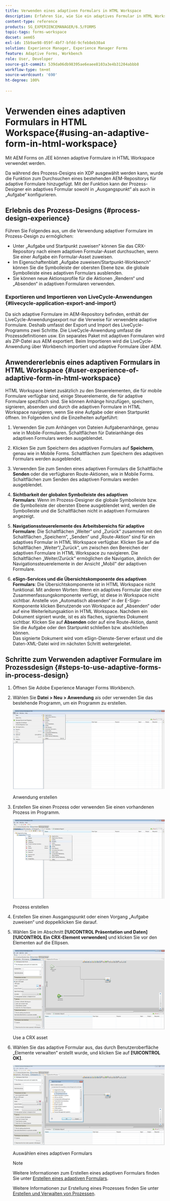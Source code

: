 ```yaml
---
title: Verwenden eines adaptiven Formulars in HTML Workspace
description: Erfahren Sie, wie Sie ein adaptives Formular in HTML Workspace verwenden, mit dem Mitarbeiterinnen und Mitarbeiter im Außendienst auf ihren Geräten auf das Formular zugreifen können.
content-type: reference
products: SG_EXPERIENCEMANAGER/6.5/FORMS
topic-tags: forms-workspace
docset: aem65
exl-id: 15b9ae98-059f-4bf7-bfdd-9cfeb8eb30a4
solution: Experience Manager, Experience Manager Forms
feature: Adaptive Forms, Workbench
role: User, Developer
source-git-commit: 539da06db98395ae6eaee8103a3e4b31204abbb8
workflow-type: tm+mt
source-wordcount: '690'
ht-degree: 100%

---
```


# Verwenden eines adaptiven Formulars in HTML Workspace{#using-an-adaptive-form-in-html-workspace}

Mit AEM Forms on JEE können adaptive Formulare in HTML Workspace verwendet werden.

Da während des Prozess-Designs ein XDP ausgewählt werden kann, wurde die Funktion zum Durchsuchen eines bestehenden AEM-Repositorys für adaptive Formulare hinzugefügt. Mit der Funktion kann der Prozess-Designer ein adaptives Formular sowohl in „Ausgangspunkt“ als auch in „Aufgabe“ konfigurieren.

## Erlebnis des Prozess-Designs {#process-design-experience}

Führen Sie Folgendes aus, um die Verwendung adaptiver Formulare im Prozess-Design zu ermöglichen:

* Unter „Aufgabe und Startpunkt zuweisen“ können Sie das CRX-Repository nach einem adaptiven Formular-Asset durchsuchen, wenn Sie einer Aufgabe ein Formular-Asset zuweisen.
* Im Eigenschaftenblatt „Aufgabe zuweisen/Startpunkt-Workbench“ können Sie die Symbolleiste der obersten Ebene bzw. die globale Symbolleiste eines adaptiven Formulars ausblenden.
* Sie können neue Aktionsprofile für die Aktionen „Rendern“ und „Absenden“ in adaptiven Formularen verwenden.

### Exportieren und Importieren von LiveCycle-Anwendungen {#livecycle-application-export-and-import}

Da sich adaptive Formulare im AEM-Repository befinden, enthält der LiveCycle-Anwendungsexport nur die Verweise für verwendete adaptive Formulare. Deshalb umfasst der Export und Import des LiveCycle-Programms zwei Schritte. Die LiveCycle-Anwendung umfasst die Prozessdefinitionen usw. Ein separates Paket mit adaptiven Formularen wird als ZIP-Datei aus AEM exportiert. Beim Importieren wird die LiveCycle-Anwendung über Workbench importiert und adaptive Formulare über AEM.

## Anwendererlebnis eines adaptiven Formulars in HTML Workspace {#user-experience-of-adaptive-form-in-html-workspace}

HTML Workspace bietet zusätzlich zu den Steuerelementen, die für mobile Formulare verfügbar sind, einige Steuerelemente, die für adaptive Formulare spezifisch sind. Sie können Anhänge hinzufügen, speichern, signieren, absenden und durch die adaptiven Formulare in HTML Workspace navigieren, wenn Sie eine Aufgabe oder einen Startpunkt öffnen. Im Folgenden sind die Einzelheiten aufgeführt:

1. Verwenden Sie zum Anhängen von Dateien Aufgabenanhänge, genau wie in Mobile-Formularen. Schaltflächen für Dateianhänge des adaptiven Formulars werden ausgeblendet.

1. Klicken Sie zum Speichern des adaptiven Formulars auf **Speichern**, genau wie in Mobile Forms. Schaltflächen zum Speichern des adaptiven Formulars werden ausgeblendet.

1. Verwenden Sie zum Senden eines adaptiven Formulars die Schaltfläche **Senden** oder die verfügbaren Route-Aktionen, wie in Mobile Forms. Schaltflächen zum Senden des adaptiven Formulars werden ausgeblendet.

1. **Sichtbarkeit der globalen Symbolleiste des adaptiven Formulars**: Wenn im Prozess-Designer die globale Symbolleiste bzw. die Symbolleiste der obersten Ebene ausgeblendet wird, werden die Symbolleiste und die Schaltflächen nicht in adaptiven Formularen angezeigt.

1. **Navigationssteuerelemente des Arbeitsbereichs für adaptive Formulare**: Die Schaltflächen „Weiter“ und „Zurück“ zusammen mit den Schaltflächen „Speichern“, „Senden“ und „Route-Aktion“ sind für ein adaptives Formular in HTML Workspace verfügbar. Klicken Sie auf die Schaltflächen „Weiter“/„Zurück“, um zwischen den Bereichen der adaptiven Formulare in HTML Workspace zu navigieren. Die Schaltflächen „Weiter/Zurück“ ermöglichen die Navigation, ähnlich der Navigationssteuerelemente in der Ansicht „Mobil“ der adaptiven Formulare.

1. **eSign-Services und die Übersichtskomponente des adaptiven Formulars**: Die Übersichtskomponente ist in HTML Workspace nicht funktional. Mit anderen Worten: Wenn ein adaptives Formular über eine Zusammenfassungskomponente verfügt, ist diese in Workspace nicht sichtbar. Anstelle von „Automatisch absenden“ in der E-Sign-Komponente klicken Benutzende von Workspace auf „Absenden“ oder auf eine Weiterleitungsaktion in HTML Workspace. Nachdem ein Dokument signiert wurde, ist es als flaches, signiertes Dokument sichtbar. Klicken Sie auf **Absenden** oder auf eine Route-Aktion, damit Sie die Aufgabe oder den Startpunkt schließen bzw. abschließen können.\
   Das signierte Dokument wird vom eSign-Dienste-Server erfasst und die Daten-XML-Datei wird im nächsten Schritt weitergeleitet.

## Schritte zum Verwenden adaptiver Formulare im Prozessdesign {#steps-to-use-adaptive-forms-in-process-design}

1. Öffnen Sie Adobe Experience Manager Forms Workbench.

1. Wählen Sie **Datei > Neu > Anwendung** ais oder verwenden Sie das bestehende Programm, um ein Programm zu erstellen.

   ![Neue Anwendung erstellen](assets/create_new_appl.png)

   Anwendung erstellen

1. Erstellen Sie einen Prozess oder verwenden Sie einen vorhandenen Prozess im Programm.

   ![Neuen Prozess erstellen](assets/create_new_process.png)

   Prozess erstellen

1. Erstellen Sie einen Ausgangspunkt oder einen Vorgang „Aufgabe zuweisen“ und doppelklicken Sie darauf.
1. Wählen Sie im Abschnitt **[!UICONTROL Präsentation und Daten]** **[!UICONTROL Ein CRX-Element verwenden]** und klicken Sie vor den Elementen auf die Ellipsen.

   ![Use a CRX asset](assets/use_crx_asset.png)

   Use a CRX asset

1. Wählen Sie das adaptive Formular aus, das durch Benutzeroberfläche „Elemente verwalten“ erstellt wurde, und klicken Sie auf **[!UICONTROL OK]**.

   ![Ein adaptives Formular auswählen](assets/selecting_form.png)

   Auswählen eines adaptiven Formulars

   >[!NOTE]
   >
   >Weitere Informationen zum Erstellen eines adaptiven Formulars finden Sie unter [Erstellen eines adaptiven Formulars](../../forms/using/creating-adaptive-form.md).
   >
   >
   >Weitere Informationen zur Erstellung eines Prozesses finden Sie unter [Erstellen und Verwalten von Prozessen](https://help.adobe.com/de_DE/AEMForms/6.1/WorkbenchHelp/WS92d06802c76abadb-1cc35bda128261a20dd-7ff7.2.html).
